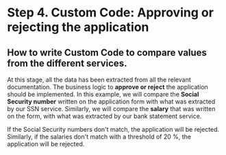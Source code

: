 # Step 4. Custom Code: Approving or rejecting the application

## How to write Custom Code to compare values from the different services.

At this stage, all the data has been extracted from all the relevant documentation. The business logic to **approve or reject** the application should be implemented. In this example, we will compare the **Social Security number** written on the application form with what was extracted by our SSN service. Similarly, we will compare the **salary** that was written on the form, with what was extracted by our bank statement service.

If the Social Security numbers don't match, the application will be rejected. Similarly, if the salaries don't match with a threshold of 20 %, the application will be rejected.
